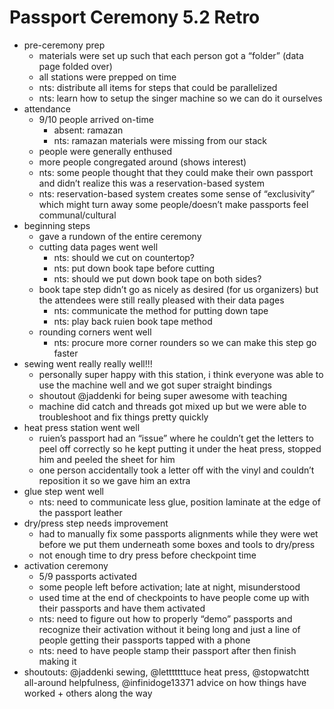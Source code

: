 # Passport Ceremony 5.2 Retro

- pre-ceremony prep
    - materials were set up such that each person got a “folder” (data page folded over)
    - all stations were prepped on time
    - nts: distribute all items for steps that could be parallelized
    - nts: learn how to setup the singer machine so we can do it ourselves
- attendance
    - 9/10 people arrived on-time
        - absent: ramazan
        - nts: ramazan materials were missing from our stack
    - people were generally enthused
    - more people congregated around (shows interest)
    - nts: some people thought that they could make their own passport and didn’t realize this was a reservation-based system
    - nts: reservation-based system creates some sense of “exclusivity” which might turn away some people/doesn’t make passports feel communal/cultural
- beginning steps
    - gave a rundown of the entire ceremony
    - cutting data pages went well
        - nts: should we cut on countertop?
        - nts: put down book tape before cutting
        - nts: should we put down book tape on both sides?
    - book tape step didn’t go as nicely as desired (for us organizers) but the attendees were still really pleased with their data pages
        - nts: communicate the method for putting down tape
        - nts: play back ruien book tape method
    - rounding corners went well
        - nts: procure more corner rounders so we can make this step go faster
- sewing went really really well!!!
    - personally super happy with this station, i think everyone was able to use the machine well and we got super straight bindings
    - shoutout @jaddenki for being super awesome with teaching
    - machine did catch and threads got mixed up but we were able to troubleshoot and fix things pretty quickly
- heat press station went well
    - ruien’s passport had an “issue” where he couldn’t get the letters to peel off correctly so he kept putting it under the heat press, stopped him and peeled the sheet for him
    - one person accidentally took a letter off with the vinyl and couldn’t reposition it so we gave him an extra
- glue step went well
    - nts: need to communicate less glue, position laminate at the edge of the passport leather
- dry/press step needs improvement
    - had to manually fix some passports alignments while they were wet before we put them underneath some boxes and tools to dry/press
    - not enough time to dry press before checkpoint time
- activation ceremony
    - 5/9 passports activated
    - some people left before activation; late at night, misunderstood
    - used time at the end of checkpoints to have people come up with their passports and have them activated
    - nts: need to figure out how to properly “demo” passports and recognize their activation without it being long and just a line of people getting their passports tapped with a phone
    - nts: need to have people stamp their passport after then finish making it
- shoutouts: @jaddenki sewing, @letttttttuce heat press, @stopwatchtt all-around helpfulness, @infinidoge13371 advice on how things have worked + others along the way
